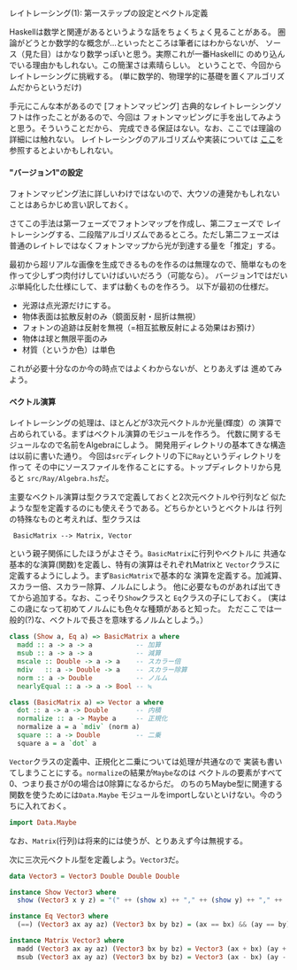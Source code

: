 レイトレーシング(1): 第一ステップの設定とベクトル定義

Haskellは数学と関連があるというような話をちょくちょく見ることがある。
圏論がどうとか数学的な概念が…といったところは筆者にはわからないが、
ソース（見た目）はかなり数学っぽいと思う。実際これが一番Haskellに
のめり込んでいる理由かもしれない。この簡潔さは素晴らしい。
ということで、今回からレイトレーシングに挑戦する。
(単に数学的、物理学的に基礎を置くアルゴリズムだからというだけ)

手元にこんな本があるので
[フォトンマッピング]
古典的なレイトレーシングソフトは作ったことがあるので、今回は
フォトンマッピングに手を出してみようと思う。そういうことだから、
完成できる保証はない。なお、ここでは理論の詳細には触れない。
レイトレーシングのアルゴリズムや実装については
[ここ](http://kagamin.net/hole/edupt/index.htm)を参照するとよいかもしれない。

#### "バージョン1"の設定

フォトンマッピング法に詳しいわけではないので、大ウソの連発かもしれない
ことはあらかじめ言い訳しておく。

さてこの手法は第一フェーズでフォトンマップを作成し、第二フェーズで
レイトレーシングする、二段階アルゴリズムであるところ。ただし第二フェーズは
普通のレイトレではなくフォトンマップから光が到達する量を「推定」する。

最初から超リアルな画像を生成できるものを作るのは無理なので、簡単なものを
作って少しずつ肉付けしていけばいいだろう（可能なら）。
バージョン1ではだいぶ単純化した仕様にして、まずは動くものを作ろう。
以下が最初の仕様だ。

* 光源は点光源だけにする。
* 物体表面は拡散反射のみ（鏡面反射・屈折は無視）
* フォトンの追跡は反射を無視（=相互拡散反射による効果はお預け）
* 物体は球と無限平面のみ
* 材質（というか色）は単色

これが必要十分なのか今の時点ではよくわからないが、とりあえずは
進めてみよう。

#### ベクトル演算

レイトレーシングの処理は、ほとんどが3次元ベクトルか光量(輝度）の
演算で占められている。まずはベクトル演算のモジュールを作ろう。
代数に関するモジュールなので名前をAlgebraにしよう。
開発用ディレクトリの基本てきな構造は以前に書いた通り。
今回は`src`ディレクトリの下に`Ray`というディレクトリを作って
その中にソースファイルを作ることにする。トップディレクトリから見ると
`src/Ray/Algebra.hs`だ。

主要なベクトル演算は型クラスで定義しておくと2次元ベクトルや行列など
似たような型を定義するのにも使えそうである。どちらかというとベクトルは
行列の特殊なものと考えれば、型クラスは

```
 BasicMatrix --> Matrix, Vector
```

という親子関係にしたほうがよさそう。`BasicMatrix`に行列やベクトルに
共通な基本的な演算(関数)を定義し、特有の演算はそれぞれMatrixと
`Vector`クラスに定義するようにしよう。まず`BasicMatrix`で基本的な
演算を定義する。加減算、スカラー倍、スカラー除算、ノルムにしよう。
他に必要なものがあれば出てきてから追加する。なお、こっそり`Show`クラスと
`Eq`クラスの子にしておく。
(実はこの歳になって初めてノルムにも色々な種類があると知った。
ただここでは一般的(?)な、ベクトルで長さを意味するノルムとしよう。）

```haskell
class (Show a, Eq a) => BasicMatrix a where
  madd :: a -> a -> a           -- 加算
  msub :: a -> a -> a           -- 減算
  mscale :: Double -> a -> a    -- スカラー倍
  mdiv   :: a -> Double -> a    -- スカラー除算
  norm :: a -> Double           -- ノルム
  nearlyEqual :: a -> a -> Bool -- ≒

class (BasicMatrix a) => Vector a where
  dot :: a -> a -> Double       -- 内積
  normalize :: a -> Maybe a     -- 正規化
  normalize a = a `mdiv` (norm a)
  square :: a -> Double         -- 二乗
  square a = a `dot` a
```

`Vector`クラスの定義中、正規化と二乗については処理が共通なので
実装も書いてしまうことにする。`normalize`の結果が`Maybe`なのは
ベクトルの要素がすべて0、つまり長さが0の場合は0除算になるからだ。
のちのちMaybe型に関連する関数を使うためには`Data.Maybe`
モジュールをimportしないといけない。今のうちに入れておく。

```haskell
import Data.Maybe
```

なお、`Matrix`(行列)は将来的には使うが、とりあえず今は無視する。

次に三次元ベクトル型を定義しよう。`Vector3`だ。

```haskell
data Vector3 = Vector3 Double Double Double

instance Show Vector3 where
  show (Vector3 x y z) = "(" ++ (show x) ++ "," ++ (show y) ++ "," ++ (show z) ++ ")"

instance Eq Vector3 where
  (==) (Vector3 ax ay az) (Vector3 bx by bz) = (ax == bx) && (ay == by) && (az == bz)

instance Matrix Vector3 where
  madd (Vector3 ax ay az) (Vector3 bx by bz) = Vector3 (ax + bx) (ay + by) (az + bz)
  msub (Vector3 ax ay az) (Vector3 bx by bz) = Vector3 (ax - bx) (ay - by) (az - bz)
  




